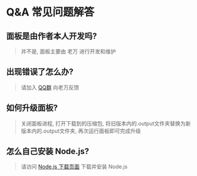 # Q&A 常见问题解答

## 面板是由作者本人开发吗?
> 并不是, 面板主要由 老万 进行开发和维护

## 出现错误了怎么办?
> 请加入 [QQ群](https://qm.qq.com/q/dHfJ8vYjLy) 向老万反馈

## 如何升级面板?

> 关闭面板进程, 打开下载到的压缩包, 将旧版本内的.output文件夹替换为新版本内的.output文件夹, 再次运行面板即可完成升级

## 怎么自己安装 Node.js?

> 请访问 [Node.js 下载页面](https://nodejs.cn/download/) 下载并安装 Node.js
